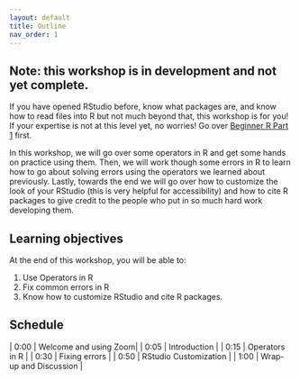 ```yaml
---
layout: default
title: Outline
nav_order: 1
---
```


## Note: this workshop is in development and not yet complete.

If you have opened RStudio before, know what packages are, and know how to read files into R but not much beyond that, this workshop is for you! If your expertise is not at this level yet, no worries! Go over [Beginner R Part 1](https://ubc-library-rc.github.io/Beginner_R_Part1/) first.

In this workshop, we will go over some operators in R and get some hands on practice using them. Then, we will work though some errors in R to learn how to go about solving errors using the operators we learned about previously. Lastly, towards the end we will go over how to customize the look of your RStudio (this is very helpful for accessibility) and how to cite R packages to give credit to the people who put in so much hard work developing them.

## Learning objectives

At the end of this workshop, you will be able to: 
1. Use Operators in R 
2. Fix common errors in R 
3. Know how to customize RStudio and cite R packages.

## Schedule

| 0:00 \| Welcome and using Zoom\|
| 0:05 \| Introduction \|
| 0:15 \| Operators in R \|
| 0:30 \| Fixing errors \|
| 0:50 \| RStudio Customization \|
| 1:00 \| Wrap-up and Discussion \|

## 
